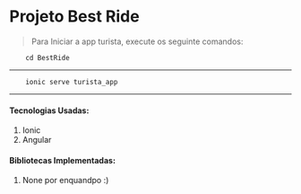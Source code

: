 # Projeto Best Ride

> Para Iniciar a app turista, execute os seguinte comandos:

```
    cd BestRide

```

---

```
    ionic serve turista_app

```

---

#### Tecnologias Usadas:

1. Ionic
2. Angular

#### Bibliotecas Implementadas:

1. None por enquandpo :)
